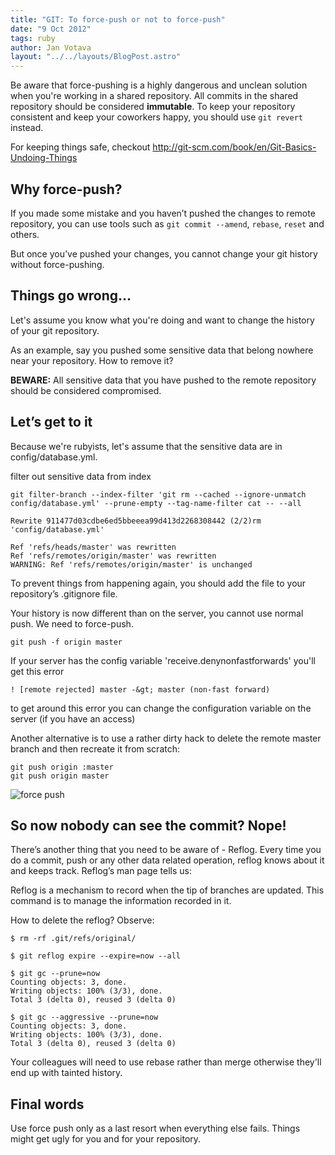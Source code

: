 ```yaml
---
title: "GIT: To force-push or not to force-push"
date: "9 Oct 2012"
tags: ruby
author: Jan Votava
layout: "../../layouts/BlogPost.astro"
---
```


Be aware that force-pushing is a highly dangerous and unclean solution when you're working in a shared repository. All commits in the shared repository should be considered __immutable__. To keep your repository consistent and keep your coworkers happy, you should use `git revert` instead.

For keeping things safe, checkout http://git-scm.com/book/en/Git-Basics-Undoing-Things

## Why force-push?

If you made some mistake and you haven’t pushed the changes to remote repository, you can use tools such as `git commit --amend`, `rebase`, `reset` and others.

But once you’ve pushed your changes, you cannot change your git history without force-pushing.

## Things go wrong...

Let's assume you know what you're doing and want to change the history of your git repository.

As an example, say you pushed some sensitive data that belong nowhere near your repository. How to remove it?

__BEWARE:__ All sensitive data that you have pushed to the remote repository should be considered compromised.

## Let’s get to it

Because we're rubyists, let's assume that the sensitive data are in config/database.yml.

filter out sensitive data from index

    git filter-branch --index-filter 'git rm --cached --ignore-unmatch config/database.yml' --prune-empty --tag-name-filter cat -- --all

    Rewrite 911477d03cdbe6ed5bbeeea99d413d2268308442 (2/2)rm 'config/database.yml'

    Ref 'refs/heads/master' was rewritten
    Ref 'refs/remotes/origin/master' was rewritten
    WARNING: Ref 'refs/remotes/origin/master' is unchanged


To prevent things from happening again, you should add the file to your repository’s .gitignore file.

Your history is now different than on the server, you cannot use normal push. We need to force-push.

    git push -f origin master

If your server has the config variable 'receive.denynonfastforwards' you'll get this error

    ! [remote rejected] master -&gt; master (non-fast forward)

to get around this error you can change the configuration variable on the server (if you have an access)

Another alternative is to use a rather dirty hack to delete the remote master branch and then recreate it from scratch:

    git push origin :master
    git push origin master

![force push](http://i.imgur.com/XFQLB.jpg)

## So now nobody can see the commit? Nope!

There’s another thing that you need to be aware of - Reflog. Every time you do a commit, push or any other data related operation, reflog knows about it and keeps track. Reflog’s man page tells us:

Reflog is a mechanism to record when the tip of branches are updated. This command is to manage the information recorded in it.

How to delete the reflog? Observe:

    $ rm -rf .git/refs/original/

    $ git reflog expire --expire=now --all

    $ git gc --prune=now
    Counting objects: 3, done.
    Writing objects: 100% (3/3), done.
    Total 3 (delta 0), reused 3 (delta 0)

    $ git gc --aggressive --prune=now
    Counting objects: 3, done.
    Writing objects: 100% (3/3), done.
    Total 3 (delta 0), reused 3 (delta 0)

Your colleagues will need to use rebase rather than merge otherwise they'll end up with tainted history.

## Final words

Use force push only as a last resort when everything else fails. Things might get ugly for you and for your repository.
